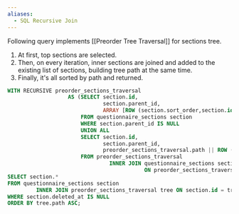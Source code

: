 ```yaml
---
aliases:
  - SQL Recursive Join
---
```

Following query implements [[Preorder Tree Traversal]] for sections tree.

1. At first, top sections are selected.
2. Then, on every iteration, inner sections are joined and added to the existing list of sections, building tree path at the same time.
3. Finally, it's all sorted by path and returned.

```sql
WITH RECURSIVE preorder_sections_traversal
                   AS (SELECT section.id,
                              section.parent_id,
                              ARRAY [ROW (section.sort_order,section.id)] AS path
                       FROM questionnaire_sections section
                       WHERE section.parent_id IS NULL
                       UNION ALL
                       SELECT section.id,
                              section.parent_id,
                              preorder_sections_traversal.path || ROW (section.sort_order,section.id) AS path
                       FROM preorder_sections_traversal
                                INNER JOIN questionnaire_sections section
                                           ON preorder_sections_traversal.id = section.parent_id)
SELECT section.*
FROM questionnaire_sections section
         INNER JOIN preorder_sections_traversal tree ON section.id = tree.id
WHERE section.deleted_at IS NULL
ORDER BY tree.path ASC;
```
